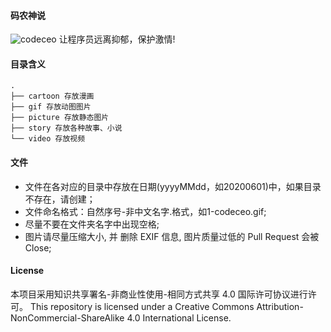 #### 码农神说
![codeceo](http://wx.qlogo.cn/mmopen/TcI1NMwmeO6ibsTeg4clebH8lJFf1diavjATDTfDyfJForOoDASfVGBXKhOJfltznUBUlLHaZCY33mqibdCb9vHcicLcIfyCttlI/64)
让程序员远离抑郁，保护激情!

#### 目录含义
```
.
├── cartoon 存放漫画
├── gif 存放动图图片
├── picture 存放静态图片
├── story 存放各种故事、小说
└── video 存放视频
```

#### 文件
- 文件在各对应的目录中存放在日期(yyyyMMdd，如20200601)中，如果目录不存在，请创建；
- 文件命名格式：自然序号-非中文名字.格式，如1-codeceo.gif;
- 尽量不要在文件夹名字中出现空格;
- 图片请尽量压缩大小, 并 删除 EXIF 信息, 图片质量过低的 Pull Request 会被 Close;


#### License
本项目采用知识共享署名-非商业性使用-相同方式共享 4.0 国际许可协议进行许可。
This repository is licensed under a Creative Commons Attribution-NonCommercial-ShareAlike 4.0 International License.
